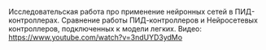 Исследовательская работа про применение нейронных сетей в ПИД-контроллерах. Сравнение работы ПИД-контроллеров и Нейросетевых контроллеров, подключенных к модели легких.
Видео: https://www.youtube.com/watch?v=3ndUYD3ydMo

